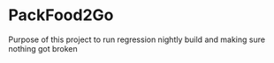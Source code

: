 # PackFood2Go
Purpose of this project to run regression nightly build and making sure nothing got broken
